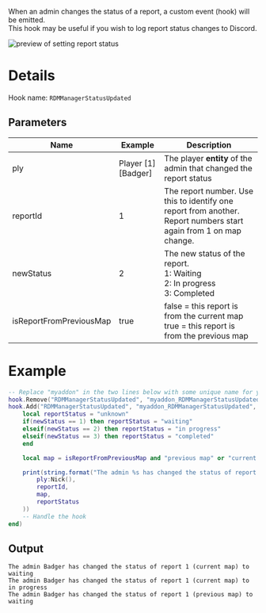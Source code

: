 When an admin changes the status of a report, a custom event (hook) will be emitted.<br>
This hook may be useful if you wish to log report status changes to Discord.

![preview of setting report status](https://i.imgur.com/dY9ST1B.png)

# Details
Hook name: `RDMManagerStatusUpdated`

## Parameters
| Name | Example | Description |
| -- | -- | -- |
| ply | Player [1][Badger] | The player **entity** of the admin that changed the report status |
| reportId | 1 | The report number. Use this to identify one report from another. Report numbers start again from 1 on map change. |
| newStatus | 2 | The new status of the report.<br>1: Waiting<br>2: In progress<br>3: Completed |
| isReportFromPreviousMap | true | false = this report is from the current map<br>true = this report is from the previous map |


# Example
```lua
-- Replace "myaddon" in the two lines below with some unique name for your addon
hook.Remove("RDMManagerStatusUpdated", "myaddon_RDMManagerStatusUpdated")
hook.Add("RDMManagerStatusUpdated", "myaddon_RDMManagerStatusUpdated", function(ply, reportId, newStatus, isReportFromPreviousMap)
    local reportStatus = "unknown"
    if(newStatus == 1) then reportStatus = "waiting"
    elseif(newStatus == 2) then reportStatus = "in progress"
    elseif(newStatus == 3) then reportStatus = "completed"
    end

    local map = isReportFromPreviousMap and "previous map" or "current map"

    print(string.format("The admin %s has changed the status of report %d (%s) to %s",
        ply:Nick(),
        reportId,
        map,
        reportStatus
    ))
    -- Handle the hook
end)
```

## Output
```
The admin Badger has changed the status of report 1 (current map) to waiting
The admin Badger has changed the status of report 1 (current map) to in progress
The admin Badger has changed the status of report 1 (previous map) to waiting
```


